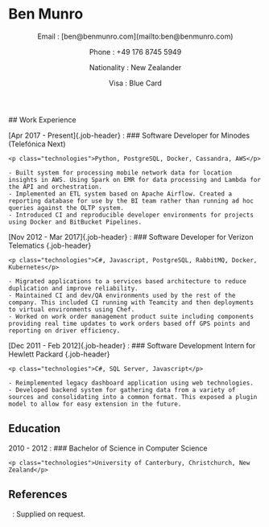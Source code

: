 # Ben Munro
<header>
Email
: [ben@benmunro.com](mailto:ben@benmunro.com)

Phone
: +49 176 8745 5949

Nationality
: New Zealander

Visa
: Blue Card
</header>
## Work Experience

[Apr 2017 - Present]{.job-header}
:   ### Software Developer for Minodes (Telefónica Next)

    <p class="technologies">Python, PostgreSQL, Docker, Cassandra, AWS</p>

	- Built system for processing mobile network data for location insights in AWS. Using Spark on EMR for data processing and Lambda for the API and orchestration.
	- Implemented an ETL system based on Apache Airflow. Created a reporting database for use by the BI team rather than running ad hoc queries against the OLTP system.
	- Introduced CI and reproducible developer environments for projects using Docker and BitBucket Pipelines.

[Nov 2012 - Mar 2017]{.job-header}
:   ### Software Developer for Verizon Telematics {.job-header}

    <p class="technologies">C#, Javascript, PostgreSQL, RabbitMQ, Docker, Kubernetes</p>
	
	- Migrated applications to a services based architecture to reduce duplication and improve reliability. 
	- Maintained CI and dev/QA environments used by the rest of the company. This included CI running with Teamcity and then deployments to virtual environments using Chef.
	- Worked on work order management product suite including components providing real time updates to work orders based off GPS points and reporting on driver efficiency.


[Dec 2011 - Feb 2012]{.job-header}
:   ### Software Development Intern for Hewlett Packard {.job-header}
    
    <p class="technologies">C#, SQL Server, Javascript</p>

	- Reimplemented legacy dashboard application using web technologies.
	- Developed backend system for gathering data from a variety of sources and consolidating into a common format. This exposed a plugin model to allow for easy extension in the future.

## Education

2010 - 2012
:   ### Bachelor of Science in Computer Science

    <p class="technologies">University of Canterbury, Christchurch, New Zealand</p>

## References

&nbsp; 
:   Supplied on request.
